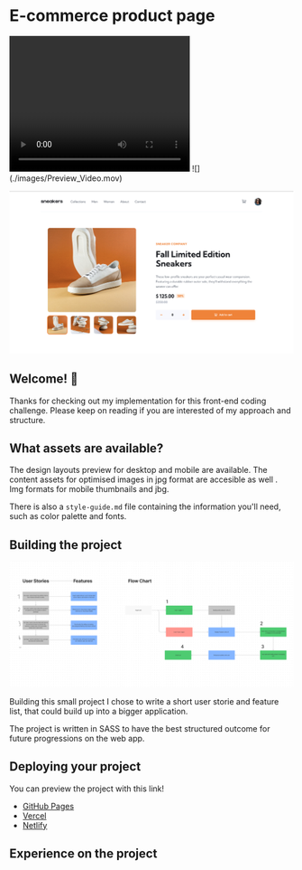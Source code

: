 # E-commerce product page

<video width="320" height="240" controls>
  <source src="./images/Preview_Video.mov" type="video/mp4">
</video>
![](./images/Preview_Video.mov)

![Design preview for the E-commerce product page coding challenge](./images/Preview/Product_Page.png)

## Welcome! 👋

Thanks for checking out my implementation for this front-end coding challenge.
Please keep on reading if you are interested of my approach and structure.

## What assets are available?

The design layouts preview for desktop and mobile are available. The content assets for optimised images in jpg format are accesible as well .
Img formats for mobile thumbnails and jbg.

There is also a `style-guide.md` file containing the information you'll need, such as color palette and fonts.

## Building the project

![User Stories, Features and Flow Chart](./User_Stories.png 'User Stories')

Building this small project I chose to write a short user storie and feature list, that could build up into a bigger application.

The project is written in SASS to have the best structured outcome for future progressions on the web app.

## Deploying your project

You can preview the project with this link!

- [GitHub Pages](https://pages.github.com/)
- [Vercel](https://vercel.com/)
- [Netlify](https://www.netlify.com/)

## Experience on the project
